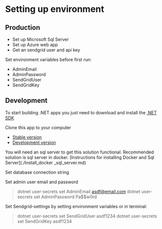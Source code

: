 # Setting up environment

## Production
* Set up Microsoft Sql Server
* Set up Azure web app
* Get an sendgrid user and api key

Set environment variables before first run:
* AdminEmail
* AdminPassword
* SendGridUser
* SendGridKey


## Development

To start building .NET apps you just need to download and install the [.NET SDK](https://www.microsoft.com/net/learn/get-started/)

Clone this app to your computer
* [Stable version](https://github.com/losol/Eventer/archive/master.zip)
* [Development version](https://github.com/losol/Eventer/archive/dev.zip)

You will need an sql server to get this solution functional. Recommended solution is sql server in docker.
[Instructions for installing Docker and Sql Server](./Install_docker _sql_server.md)

Set database connection string


Set admin user email and password
> dotnet user-secrets set AdminEmail asdf@email.com
> dotnet user-secrets set AdminPassword Pa$$w0rd

Set Sendgrid-settings by setting environment variables or in terminal: 
> dotnet user-secrets set SendGridUser asdf1234
> dotnet user-secrets set SendGridKey asdf1234